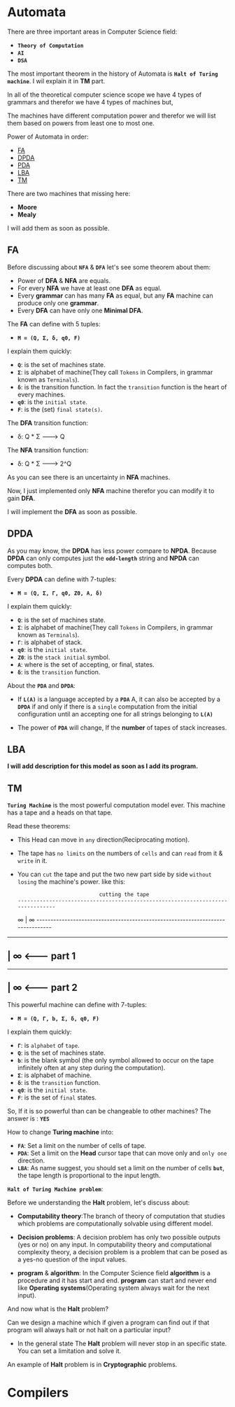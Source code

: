 # Automata

There are three important areas in Computer Science field:

- **`Theory of Computation`**
- **`AI`**
- **`DSA`**

The most important theorem in the history of Automata is **`Halt of Turing machine`**. I wil explain it in **TM** part.

In all of the theoretical computer science scope we have 4 types of grammars and therefor we have 4 types of machines but,

The machines have different computation power and therefor we will list them based on powers from least one to most one.

Power of Automata in order:
- <a href="#fa">FA</a>
- <a href="#dpda">DPDA</a>
- <a href="#pda">PDA</a>
- <a href="#lba">LBA</a>
- <a href="#tm">TM</a>

There are two machines that missing here: 
- **Moore**
- **Mealy**

I will add them as soon as possible.

## FA

Before discussing about **`NFA`** & **`DFA`** let's see some theorem about them:

- Power of **DFA** & **NFA** are equals.
- For every **NFA** we have at least one **DFA** as equal.
- Every **grammar** can has many **FA** as equal, but any **FA** machine can produce only one **grammar**.
- Every **DFA** can have only one **Minimal DFA**.

The **FA** can define with 5 tuples:

- **`M = (Q, Σ, δ, q0, F)`**

I explain them quickly:
- **`Q`**: is the set of machines state.
- **`Σ`**: is alphabet of machine(They call `Tokens` in Compilers, in grammar known as `Terminals`).
- **`δ`**: is the transition function. In fact the `transition` function is the heart of every machines.
- **`q0`**: is the `initial state`.
- **`F`**: is the (set) `final state(s)`.

The **DFA** transition function:
- δ: Q * Σ ---> Q

The **NFA** transition function: 
- δ: Q * Σ ---> 2^Q

As you can see there is an uncertainty in **NFA** machines.

Now, I just implemented only **NFA** machine therefor you can modify it to gain **DFA**.

I will implement the **DFA** as soon as possible.

## DPDA

As you may know, the **DPDA** has less power compare to **NPDA**. Because **DPDA** can only computes just the **`odd-length`** string and **NPDA** can computes both.

Every **DPDA** can define with 7-tuples:

- **`M = (Q, Σ, Γ, q0, Z0, A, δ)`**

I explain them quickly:
- **`Q`**: is the set of machines state.
- **`Σ`**: is alphabet of machine(They call `Tokens` in Compilers, in grammar known as `Terminals`).
- **`Γ`**: is alphabet of stack.
- **`q0`**: is the `initial state`.
- **`Z0`**: is the `stack initial` symbol.
- **`A`**: where is the set of accepting, or final, states.
- **`δ`**: is the `transition` function.

About the **`PDA`** and **`DPDA`**:

- If **`L(A)`** is a language accepted by a **`PDA`** A, it can also be accepted by a **`DPDA`** if and only if there is a `single` computation from the initial configuration until an accepting one for all strings belonging to **`L(A)`**

- The power of **`PDA`** will change, If the **number** of tapes of stack increases.

## LBA

**I will add description for this model as soon as I add its program.**

## TM

**`Turing Machine`** is the most powerful computation model ever. This machine has a tape and a heads on that tape.

Read these theorems:

- This Head can move in `any` direction(Reciprocating motion).

- The tape has `no limits` on the numbers of `cells` and can `read` from it & `write` in it.

- You can `cut` the tape and put the two new part side by side `without losing` the machine's power. like this:

                                cutting the tape
      -------------------------------------------------------------------------------
    ∞                                        |                                        ∞
      -------------------------------------------------------------------------------


---------------------------------------
|                                       ∞  <--- part 1
---------------------------------------
---------------------------------------
|                                       ∞  <--- part 2
---------------------------------------


This powerful machine can define with 7-tuples:

- **`M = (Q, Γ, b, Σ, δ, q0, F)`**

I explain them quickly:
- **`Γ`**: is `alphabet` of `tape`.
- **`Q`**: is the set of machines state.
- **`b`**: is the blank symbol (the only symbol allowed to occur on the tape infinitely often at any step during the computation).
- **`Σ`**: is alphabet of machine.
- **`δ`**: is the `transition` function.
- **`q0`**: is the `initial state`.
- **`F`**: is the set of `final` states.

So, If it is so powerful than can be changeable to other machines?
The answer is : **`YES`**

How to change **Turing machine** into: 
- **`FA`**: Set a limit on the number of cells of tape.
- **`PDA`**: Set a limit on the **Head** cursor tape that can move only and `only one` direction.
- **`LBA`**: As name suggest, you should set a limit on the number of cells **`but`**, the tape length is proportional to the input length.

**`Halt of Turing Machine problem`**:

Before we understanding the **Halt** problem, let's discuss about:

- **Computability theory**:The branch of theory of computation that studies which problems are computationally solvable using different model.

- **Decision problems**: A decision problem has only two possible outputs (yes or no) on any input. In computability theory and computational complexity theory, a decision problem is a problem that can be posed as a yes-no question of the input values.

- **program** & **algorithm**: In the Computer Science field **algorithm** is a procedure and it has start and end. **program** can start and never end like **Operating systems**(Operating system always wait for the next input).

And now what is the **Halt** problem?

Can we design a machine which if given a program can find out if that program will always halt or not halt on a particular input?

- In the general state The **Halt** problem will never stop in an specific state. You can set a limitation and solve it.

An example of **Halt** problem is in **Cryptographic** problems.

# Compilers
